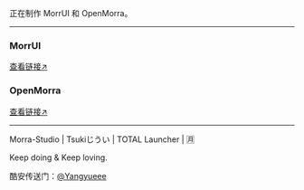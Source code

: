 正在制作 MorrUI 和 OpenMorra。

---

### **MorrUI**
[查看链接↗](https://GitHub.com/Yangyueee91/MorrUI)

### **OpenMorra**
[查看链接↗](https://GitHub.com/Yangyueee91/OpenMorra)

---

Morra-Studio | Tsukiじうい | TOTAL Launcher | 🈷

Keep doing & Keep loving.

酷安传送门：[@Yangyueee](https://www.coolapk.com/u/19725581)